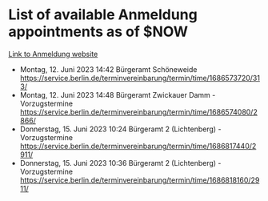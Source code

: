 # List of available Anmeldung appointments as of $NOW
[Link to Anmeldung website](https://service.berlin.de/terminvereinbarung/termin/tag.php?termin=1&anliegen[]=120686&dienstleisterlist=122210,122217,327316,122219,327312,122227,327314,122231,327346,122243,327348,122254,122252,329742,122260,329745,122262,329748,122271,327278,122273,327274,122277,327276,330436,122280,327294,122282,327290,122284,327292,122291,327270,122285,327266,122286,327264,122296,327268,150230,329760,122297,327286,122294,327284,122312,329763,122314,329775,122304,327330,122311,327334,122309,327332,317869,122281,327352,122279,329772,122283,122276,327324,122274,327326,122267,329766,122246,327318,122251,327320,122257,327322,122208,327298,122226,327300&herkunft=http%3A%2F%2Fservice.berlin.de%2Fdienstleistung%2F120686%2F)
- Montag, 12. Juni 2023 14:42 Bürgeramt Schöneweide https://service.berlin.de/terminvereinbarung/termin/time/1686573720/313/
- Montag, 12. Juni 2023 14:48 Bürgeramt Zwickauer Damm - Vorzugstermine https://service.berlin.de/terminvereinbarung/termin/time/1686574080/2866/
- Donnerstag, 15. Juni 2023 10:24 Bürgeramt 2 (Lichtenberg) - Vorzugstermine https://service.berlin.de/terminvereinbarung/termin/time/1686817440/2911/
- Donnerstag, 15. Juni 2023 10:36 Bürgeramt 2 (Lichtenberg) - Vorzugstermine https://service.berlin.de/terminvereinbarung/termin/time/1686818160/2911/
